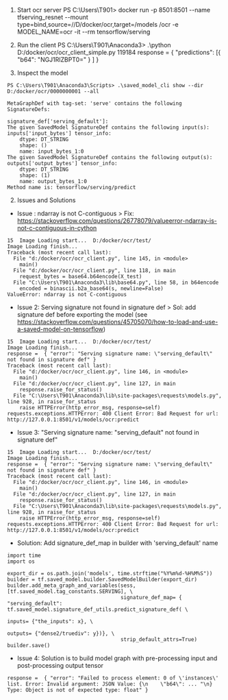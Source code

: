 1. Start ocr server
PS C:\Users\T901> docker run -p 8501:8501 --name tfserving_resnet --mount type=bind,source=//D/docker/ocr,target=/models
/ocr -e MODEL_NAME=ocr -it --rm tensorflow/serving

2. Run the client
PS C:\Users\T901\Anaconda3> .\python D:/docker/ocr/ocr_client_simple.py
119184
response =  {
    "predictions": [{
            "b64": "NGJ1RlZBPT0="
        }
    ]
}

3. Inspect the model
```
PS C:\Users\T901\Anaconda3\Scripts> .\saved_model_cli show --dir D:/docker/ocr/0000000001 --all

MetaGraphDef with tag-set: 'serve' contains the following SignatureDefs:

signature_def['serving_default']:
The given SavedModel SignatureDef contains the following input(s):
inputs['input_bytes'] tensor_info:
    dtype: DT_STRING
    shape: ()
    name: input_bytes_1:0
The given SavedModel SignatureDef contains the following output(s):
outputs['output_bytes'] tensor_info:
    dtype: DT_STRING
    shape: (1)
    name: output_bytes_1:0
Method name is: tensorflow/serving/predict
```
2. Issues and Solutions
- Issue : ndarray is not C-contiguous > Fix: https://stackoverflow.com/questions/26778079/valueerror-ndarray-is-not-c-contiguous-in-cython
```
15  Image Loading start...  D:/docker/ocr/test/
Image Loading finish...
Traceback (most recent call last):
  File "d:/docker/ocr/ocr_client.py", line 145, in <module>
    main()
  File "d:/docker/ocr/ocr_client.py", line 118, in main
    request_bytes = base64.b64encode(X_test)
  File "C:\Users\T901\Anaconda3\lib\base64.py", line 58, in b64encode
    encoded = binascii.b2a_base64(s, newline=False)
ValueError: ndarray is not C-contiguous
```
- Issue 2: Serving signature not found in signature def > Sol: add signature def before exporting the model (see https://stackoverflow.com/questions/45705070/how-to-load-and-use-a-saved-model-on-tensorflow)
```
15  Image Loading start...  D:/docker/ocr/test/
Image Loading finish...
response =  { "error": "Serving signature name: \"serving_default\" not found in signature def" }
Traceback (most recent call last):
  File "d:/docker/ocr/ocr_client.py", line 146, in <module>
    main()
  File "d:/docker/ocr/ocr_client.py", line 127, in main
    response.raise_for_status()
  File "C:\Users\T901\Anaconda3\lib\site-packages\requests\models.py", line 928, in raise_for_status
    raise HTTPError(http_error_msg, response=self)
requests.exceptions.HTTPError: 400 Client Error: Bad Request for url: http://127.0.0.1:8501/v1/models/ocr:predict
```
- Issue 3: "Serving signature name: \"serving_default\" not found in signature def"
```
15  Image Loading start...  D:/docker/ocr/test/
Image Loading finish...
response =  { "error": "Serving signature name: \"serving_default\" not found in signature def" }
Traceback (most recent call last):
  File "d:/docker/ocr/ocr_client.py", line 146, in <module>
    main()
  File "d:/docker/ocr/ocr_client.py", line 127, in main
    response.raise_for_status()
  File "C:\Users\T901\Anaconda3\lib\site-packages\requests\models.py", line 928, in raise_for_status
    raise HTTPError(http_error_msg, response=self)
requests.exceptions.HTTPError: 400 Client Error: Bad Request for url: http://127.0.0.1:8501/v1/models/ocr:predict
```
+ Solution: Add signature_def_map in builder with 'serving_default' name
```
import time
import os

export_dir = os.path.join('models', time.strftime("%Y%m%d-%H%M%S"))
builder = tf.saved_model.builder.SavedModelBuilder(export_dir)
builder.add_meta_graph_and_variables(sess, [tf.saved_model.tag_constants.SERVING], \
                                     signature_def_map= { "serving_default": tf.saved_model.signature_def_utils.predict_signature_def( \
                                                                                                                           inputs= {"the_inputs": x}, \
                                                                                                                           outputs= {"dense2/truediv": y})}, \
                                     strip_default_attrs=True)
builder.save()
```
- Issue 4: Solution is to build model graph with pre-processing input and post-processing output tensor
```
response =  { "error": "Failed to process element: 0 of \'instances\' list. Error: Invalid argument: JSON Value: {\n    \"b64\": ... "\n} Type: Object is not of expected type: float" }
```
